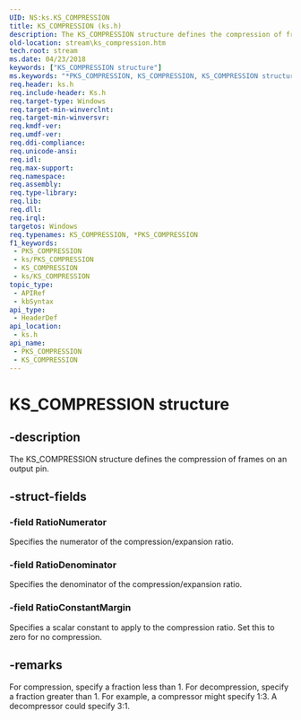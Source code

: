 ```yaml
---
UID: NS:ks.KS_COMPRESSION
title: KS_COMPRESSION (ks.h)
description: The KS_COMPRESSION structure defines the compression of frames on an output pin.
old-location: stream\ks_compression.htm
tech.root: stream
ms.date: 04/23/2018
keywords: ["KS_COMPRESSION structure"]
ms.keywords: "*PKS_COMPRESSION, KS_COMPRESSION, KS_COMPRESSION structure [Streaming Media Devices], PKS_COMPRESSION, PKS_COMPRESSION structure pointer [Streaming Media Devices], ks-struct_e554d828-61e3-45cd-8ddf-fe1c0b96e02d.xml, ks/KS_COMPRESSION, ks/PKS_COMPRESSION, stream.ks_compression"
req.header: ks.h
req.include-header: Ks.h
req.target-type: Windows
req.target-min-winverclnt: 
req.target-min-winversvr: 
req.kmdf-ver: 
req.umdf-ver: 
req.ddi-compliance: 
req.unicode-ansi: 
req.idl: 
req.max-support: 
req.namespace: 
req.assembly: 
req.type-library: 
req.lib: 
req.dll: 
req.irql: 
targetos: Windows
req.typenames: KS_COMPRESSION, *PKS_COMPRESSION
f1_keywords:
 - PKS_COMPRESSION
 - ks/PKS_COMPRESSION
 - KS_COMPRESSION
 - ks/KS_COMPRESSION
topic_type:
 - APIRef
 - kbSyntax
api_type:
 - HeaderDef
api_location:
 - ks.h
api_name:
 - PKS_COMPRESSION
 - KS_COMPRESSION
---
```


# KS_COMPRESSION structure


## -description

The KS_COMPRESSION structure defines the compression of frames on an output pin.

## -struct-fields

### -field RatioNumerator

Specifies the numerator of the compression/expansion ratio.

### -field RatioDenominator

Specifies the denominator of the compression/expansion ratio.

### -field RatioConstantMargin

Specifies a scalar constant to apply to the compression ratio. Set this to zero for no compression.

## -remarks

For compression, specify a fraction less than 1. For decompression, specify a fraction greater than 1. For example, a compressor might specify 1:3. A decompressor could specify 3:1.

